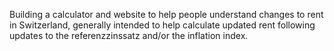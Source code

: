 Building a calculator and website to help people understand changes to rent in Switzerland, generally intended to help calculate updated rent following updates to the referenzzinssatz and/or the inflation index.
